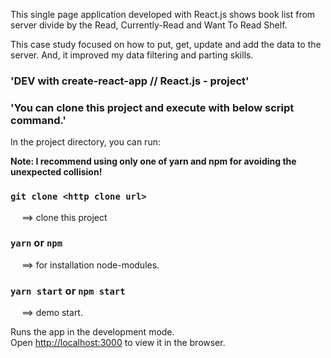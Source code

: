 This single page application developed with React.js shows book list from server divide by the Read, Currently-Read and Want To Read Shelf. 

This case study focused on how to put, get, update and add the data to the server. And, it improved my data filtering and parting skills.

### 'DEV with create-react-app // React.js - project'

### 'You can clone this project and execute with below script command.'
In the project directory, you can run:

**Note: I recommend using only one of yarn and npm for avoiding the unexpected collision!**

### `git clone <http clone url>` 
&emsp; ==> clone this project

### `yarn` or `npm`
&emsp; ==> for installation node-modules.

### `yarn start` or `npm start`
&emsp; ==> demo start.

Runs the app in the development mode.<br>
Open [http://localhost:3000](http://localhost:3000) to view it in the browser.
